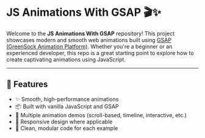 # JS Animations With GSAP 🎬✨

Welcome to the **JS Animations With GSAP** repository! This project showcases modern and smooth web animations built using [GSAP (GreenSock Animation Platform)](https://gsap.com/). Whether you're a beginner or an experienced developer, this repo is a great starting point to explore how to create captivating animations using JavaScript.

---

## 🚀 Features

- ✨ Smooth, high-performance animations
- 📦 Built with vanilla JavaScript and GSAP
- 🎯 Multiple animation demos (scroll-based, timeline, interactive, etc.)
- 📱 Responsive design where applicable
- 🧩 Clean, modular code for each example
